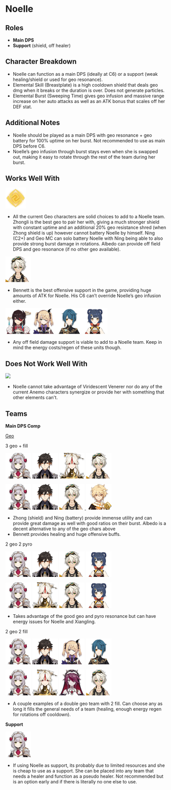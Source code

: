 # Noelle

## **Roles**

* **Main DPS**
* **Support** \(shield, off healer\)

## **Character Breakdown**

* Noelle can function as a main DPS \(ideally at C6\) or a support \(weak healing/shield or used for geo resonance\).
* Elemental Skill \(Breastplate\) is a high cooldown shield that deals geo dmg when it breaks or the duration is over. Does not generate particles.
* Elemental Burst \(Sweeping Time\) gives geo infusion and massive range increase on her auto attacks as well as an ATK bonus that scales off her DEF stat.

## **Additional Notes**

* Noelle should be played as a main DPS with geo resonance + geo battery for 100% uptime on her burst. Not recommended to use as main DPS before C6.
* Noelle’s geo infusion through burst stays even when she is swapped out, making it easy to rotate through the rest of the team during her burst.

## **Works Well With**

![](../../.gitbook/assets/element_geo.webp)

* All the current Geo characters are solid choices to add to a Noelle team. Zhongli is the best geo to pair her with, giving a much stronger shield with constant uptime and an additional 20% geo resistance shred \(when Zhong shield is up\) however cannot battery Noelle by himself. Ning \(C2+\) and Geo MC can solo battery Noelle with Ning being able to also provide strong burst damage in rotations. Albedo can provide off field DPS and geo resonance \(if no other geo available\).

![](../../.gitbook/assets/ui_avataricon_bennett.png)

* Bennett is the best offensive support in the game, providing huge amounts of ATK for Noelle. His C6 can’t override Noelle’s geo infusion either.

![](../../.gitbook/assets/ui_avataricon_beidou.png)![](../../.gitbook/assets/ui_avataricon_fischl.png)![](../../.gitbook/assets/ui_avataricon_xingqiu.png)![](../../.gitbook/assets/ui_avataricon_xiangling.png)

* Any off field damage support is viable to add to a Noelle team. Keep in mind the energy costs/regen of these units though.

## **Does Not Work Well With**

![](https://lh3.googleusercontent.com/vwzPL8yGc83AZqQ8T1QaLbBvP-HPYz1FmilKn_w5ZPl3p1wpR1FBLoGiuTA8-Rdtx_ziJVOv_0MO6TWXEwi6ulu1ZIo-4veqdrerHCriFqNMjD01SJ9gEJ874a3pHg-qUALBGYpx)

* Noelle cannot take advantage of Viridescent Venerer nor do any of the current Anemo characters synergize or provide her with something that other elements can't. 

## **Teams**

**Main DPS Comp**

[Geo](../../teams/geo.md) 

3 geo + fill

[![](../../.gitbook/assets/ui_avataricon_noelle.png)](noelle.md) ![](../../.gitbook/assets/ui_avataricon_zhongli.png) ![](../../.gitbook/assets/ui_avataricon_ningguang.png) ![](../../.gitbook/assets/ui_avataricon_bennett.png)

[![](../../.gitbook/assets/ui_avataricon_noelle.png)](noelle.md) ![](../../.gitbook/assets/ui_avataricon_zhongli.png) ![](../../.gitbook/assets/ui_avataricon_bennett.png)[ ](zhongli.md)[![](../../.gitbook/assets/ui_avataricon_aether_geo.png) ](traveler-geo.md)

* Zhong \(shield\) and Ning \(battery\) provide immense utility and can provide great damage as well with good ratios on their burst. Albedo is a decent alternative to any of the geo chars above 
* Bennett provides healing and huge offensive buffs.  

2 geo 2 pyro

[![](../../.gitbook/assets/ui_avataricon_noelle.png)](noelle.md) ![](../../.gitbook/assets/ui_avataricon_zhongli.png) ![](../../.gitbook/assets/ui_avataricon_bennett.png) ![](../../.gitbook/assets/ui_avataricon_xiangling.png)

[![](../../.gitbook/assets/ui_avataricon_noelle.png)](noelle.md) ![](../../.gitbook/assets/ui_avataricon_ningguang.png) ![](../../.gitbook/assets/ui_avataricon_bennett.png) ![](../../.gitbook/assets/ui_avataricon_xiangling.png)

* Takes advantage of the good geo and pyro resonance but can have energy issues for Noelle and Xiangling.

2 geo 2 fill

[![](../../.gitbook/assets/ui_avataricon_noelle.png)](noelle.md) ![](../../.gitbook/assets/ui_avataricon_zhongli.png) ![](../../.gitbook/assets/ui_avataricon_fischl.png) ![](../../.gitbook/assets/ui_avataricon_xingqiu.png)

[![](../../.gitbook/assets/ui_avataricon_noelle.png)](noelle.md) ![](../../.gitbook/assets/ui_avataricon_ningguang.png) [![](../../.gitbook/assets/ui_avataricon_rosaria.png)](../cryo/rosaria.md) ![](../../.gitbook/assets/ui_avataricon_bennett.png)

* A couple examples of a double geo team with 2 fill. Can choose any as long it fills the general needs of a team \(healing, enough energy regen for rotations off cooldown\).

**Support**

[![](../../.gitbook/assets/ui_avataricon_noelle.png)](noelle.md)

* If using Noelle as support, its probably due to limited resources and she is cheap to use as a support. She can be placed into any team that needs a healer and function as a pseudo healer. Not recommended but is an option early and if there is literally no one else to use. 

